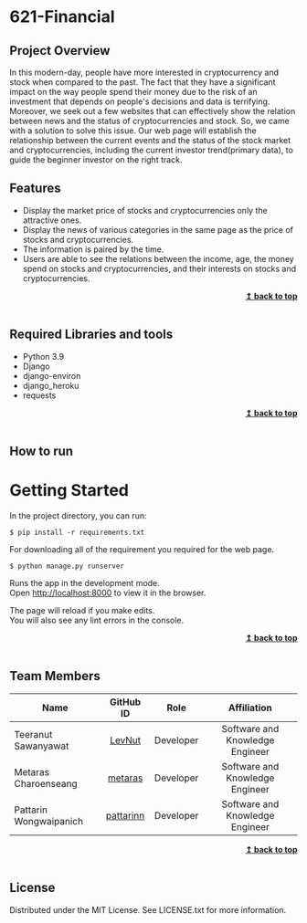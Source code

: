# 621-Financial

## Project Overview

In this modern-day, people have more interested in cryptocurrency and stock when compared to the past. The fact that they have a significant impact on the way people spend their money due to the risk of an investment that depends on people's decisions and data is terrifying. Moreover, we seek out a few websites that can effectively show the relation between news and the status of cryptocurrencies and stock. So, we came with a solution to solve this issue. Our web page will establish the relationship between the current events and the status of the stock market and cryptocurrencies, including the current investor trend(primary data), to guide the beginner investor on the right track.

## Features

* Display the market price of stocks and cryptocurrencies only the attractive ones.
* Display the news of various categories in the same page as the price of stocks and cryptocurrencies.
* The information is paired by the time.
* Users are able to see the relations between the income, age, the money spend on stocks and cryptocurrencies, and their interests on stocks and cryptocurrencies.


<div align="right"> <b><a href="#top">↥ back to top</a></b> </div>

<br>

## Required Libraries and tools
* Python 3.9
* Django
* django-environ
* django_heroku
* requests

<div align="right"> <b><a href="#top">↥ back to top</a></b> </div>

<br>

## How to run

# Getting Started

In the project directory, you can run:

    $ pip install -r requirements.txt

For downloading all of the requirement you required for the web page.

    $ python manage.py runserver

Runs the app in the development mode.\
Open [http://localhost:8000](http://localhost:8000) to view it in the browser.

The page will reload if you make edits.\
You will also see any lint errors in the console.


<div align="right"> <b><a href="#top">↥ back to top</a></b> </div>

<br>



## Team Members
| Name                     |                  GitHub ID                  |     Role      |    Affiliation   |
| ------------------------ | :-----------------------------------------: | :-----------: |   :-----------:  |
| Teeranut Sawanyawat      |     [LevNut](https://github.com/LevNut)     |     Developer |   Software and Knowledge Engineer   |
| Metaras Charoenseang     |    [metaras](https://github.com/metaras)    |   Developer   |   Software and Knowledge Engineer   |
| Pattarin Wongwaipanich   |  [pattarinn](https://github.com/pattarinn)  |   Developer   |   Software and Knowledge Engineer   |

<div align="right"> <b><a href="#top">↥ back to top</a></b> </div>

<br>



## License

Distributed under the MIT License. See LICENSE.txt for more information.
